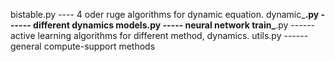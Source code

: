 bistable.py  ---- 4 oder ruge algorithms for dynamic equation.
dynamic_**.py   ------  different dynamics
models.py    ----- neural network
train_**.py   ------ active learning algorithms for different method, dynamics.
utils.py   ------ general  compute-support methods
